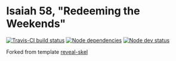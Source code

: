 # Isaiah 58, "Redeeming the Weekends"

[![Travis-CI build status](https://travis-ci.org/sermons/redeeming-weekends.svg)](https://travis-ci.org/sermons/redeeming-weekends)
[![Node dependencies](https://david-dm.org/sermons/redeeming-weekends.svg)](https://david-dm.org/sermons/redeeming-weekends)
[![Node dev status](https://david-dm.org/sermons/redeeming-weekends/dev-status.svg)](https://david-dm.org/sermons/redeeming-weekends#info=devDependencies)

Forked from template
[reveal-skel](https://github.com/sermons/reveal-skel)
